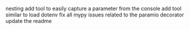 nesting
add tool to easily capture a parameter from the console
add tool similar to load dotenv
fix all mypy issues related to the paramio decorator
update the readme